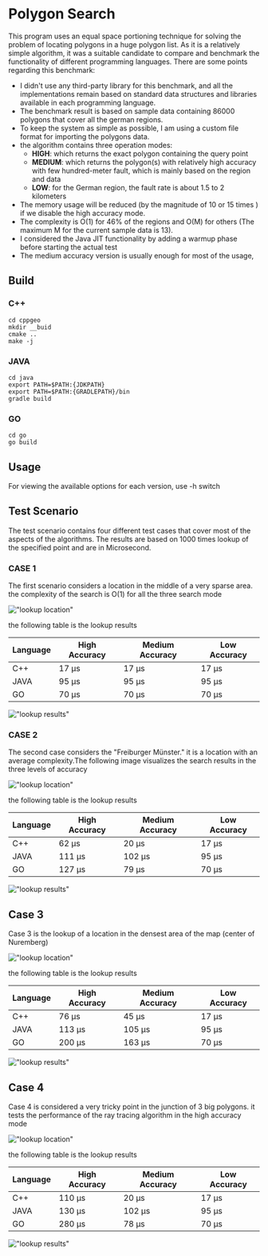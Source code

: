 # Polygon Search
This program uses an equal space portioning technique for solving the problem of locating polygons in a huge polygon list. As it is a relatively simple algorithm, it was a suitable candidate to compare and benchmark the functionality of different programming languages.  There are some points regarding this benchmark:

- 	I didn't use any third-party library for this benchmark, and all the implementations remain based on standard data structures and libraries available in each programming language. 
-   The benchmark result is based on sample data containing 86000 polygons that cover all the german regions.
-   To keep the system as simple as possible, I am using a custom file format for importing the polygons data. 
-   the algorithm contains three operation modes:
	-	**HIGH**: which returns the exact polygon containing the query point
	-	**MEDIUM**:  which returns the polygon(s) with relatively high accuracy with few hundred-meter fault, which is mainly based on the region and data
	-	**LOW**:   for the German region, the fault rate is about 1.5 to 2 kilometers
-   The memory usage will be reduced (by the magnitude of 10 or 15 times ) if we disable the high accuracy mode.
-   The complexity is O(1) for 46% of the regions and O(M) for others  (The maximum M for the current sample data is 13). 
-   I considered the Java JIT  functionality by adding a warmup phase before starting the actual test
-   The medium accuracy version is usually enough for most of the usage,

## Build
### C++
    cd cppgeo
    mkdir __buid
    cmake ..
    make -j 

### JAVA 
	cd java
	export PATH=$PATH:{JDKPATH}
    export PATH=$PATH:{GRADLEPATH}/bin
    gradle build

### GO
	cd go
    go build

## Usage 
For viewing the available options for each version, use -h switch

## Test Scenario
The test scenario contains four different test cases that cover most of the aspects of the algorithms. The results are based on 1000 times lookup of the specified point and are in Microsecond.

### CASE 1
The first scenario considers a location in the middle of a very sparse area. the complexity of the search is O(1) for all the three search mode

!["lookup location"](https://github.com/mohsenatigh/polygon_search/blob/main/images/1.png)

the following table is the lookup results

| Language | High Accuracy  | Medium Accuracy | Low Accuracy |
| ------------ | ------------ | ------------ | ------------ |
| C++  |  17 μs | 17 μs | 17 μs |
|  JAVA |  95 μs |  95 μs |  95 μs |
|  GO | 70 μs | 70 μs | 70 μs |

!["lookup results"](https://github.com/mohsenatigh/polygon_search/blob/main/images/1_chart.png)

### CASE 2

The second case considers the "Freiburger Münster." it is a location with an average complexity.The following image visualizes the search results in the three levels of accuracy

!["lookup location"](https://github.com/mohsenatigh/polygon_search/blob/main/images/2.gif)

the following table is the lookup results

| Language | High Accuracy  | Medium Accuracy | Low Accuracy |
| ------------ | ------------ | ------------ | ------------ |
| C++  |  62 μs | 20 μs | 17 μs |
|  JAVA |  111 μs |  102 μs |  95 μs |
|  GO | 127 μs | 79 μs | 70 μs |

!["lookup results"](https://github.com/mohsenatigh/polygon_search/blob/main/images/2_chart.png)

## Case 3

Case 3 is the lookup of a location in the densest area of the map (center of Nuremberg)

!["lookup location"](https://github.com/mohsenatigh/polygon_search/blob/main/images/3.gif)

the following table is the lookup results

| Language | High Accuracy  | Medium Accuracy | Low Accuracy |
| ------------ | ------------ | ------------ | ------------ |
| C++  |  76 μs | 45 μs | 17 μs |
|  JAVA |  113 μs |  105 μs |  95 μs |
|  GO | 200 μs | 163 μs | 70 μs |

!["lookup results"](https://github.com/mohsenatigh/polygon_search/blob/main/images/3_chart.png)

## Case 4

Case 4 is considered a very tricky point in the junction of 3 big polygons. it tests the performance of the ray tracing algorithm in the high accuracy mode 

!["lookup location"](https://github.com/mohsenatigh/polygon_search/blob/main/images/4.gif)

the following table is the lookup results

| Language | High Accuracy  | Medium Accuracy | Low Accuracy |
| ------------ | ------------ | ------------ | ------------ |
| C++  |  110 μs | 20 μs | 17 μs |
|  JAVA |  130 μs |  102 μs |  95 μs |
|  GO | 280 μs | 78 μs | 70 μs |

!["lookup results"](https://github.com/mohsenatigh/polygon_search/blob/main/images/4_chart.png)
